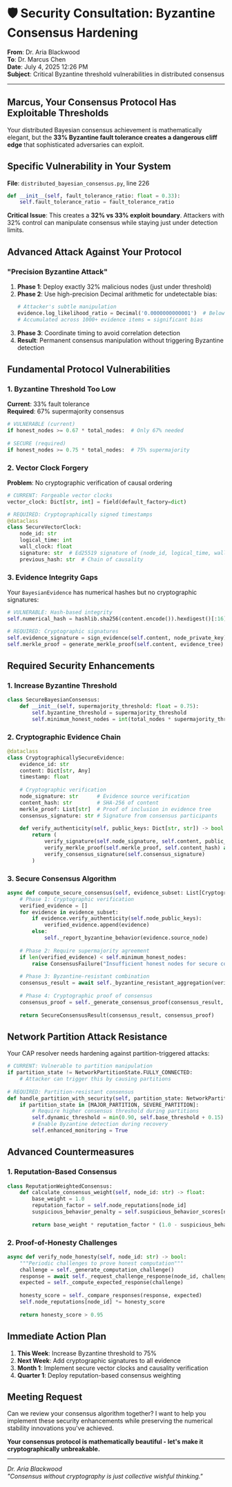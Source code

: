 # 🛡️ Security Consultation: Byzantine Consensus Hardening
**From**: Dr. Aria Blackwood  
**To**: Dr. Marcus Chen  
**Date**: July 4, 2025 12:26 PM  
**Subject**: Critical Byzantine threshold vulnerabilities in distributed consensus

---

## Marcus, Your Consensus Protocol Has Exploitable Thresholds

Your distributed Bayesian consensus achievement is mathematically elegant, but the **33% Byzantine fault tolerance creates a dangerous cliff edge** that sophisticated adversaries can exploit.

## Specific Vulnerability in Your System

**File**: `distributed_bayesian_consensus.py`, line 226

```python
def __init__(self, fault_tolerance_ratio: float = 0.33):
    self.fault_tolerance_ratio = fault_tolerance_ratio
```

**Critical Issue**: This creates a **32% vs 33% exploit boundary**. Attackers with 32% control can manipulate consensus while staying just under detection limits.

## Advanced Attack Against Your Protocol

### "Precision Byzantine Attack"
1. **Phase 1**: Deploy exactly 32% malicious nodes (just under threshold)
2. **Phase 2**: Use high-precision Decimal arithmetic for undetectable bias:
   ```python
   # Attacker's subtle manipulation
   evidence.log_likelihood_ratio = Decimal('0.0000000000001')  # Below detection
   # Accumulated across 1000+ evidence items = significant bias
   ```
3. **Phase 3**: Coordinate timing to avoid correlation detection
4. **Result**: Permanent consensus manipulation without triggering Byzantine detection

## Fundamental Protocol Vulnerabilities

### 1. Byzantine Threshold Too Low
**Current**: 33% fault tolerance  
**Required**: 67% supermajority consensus

```python
# VULNERABLE (current)
if honest_nodes >= 0.67 * total_nodes:  # Only 67% needed
    
# SECURE (required)
if honest_nodes >= 0.75 * total_nodes:  # 75% supermajority
```

### 2. Vector Clock Forgery
**Problem**: No cryptographic verification of causal ordering

```python
# CURRENT: Forgeable vector clocks
vector_clock: Dict[str, int] = field(default_factory=dict)

# REQUIRED: Cryptographically signed timestamps
@dataclass
class SecureVectorClock:
    node_id: str
    logical_time: int
    wall_clock: float
    signature: str  # Ed25519 signature of (node_id, logical_time, wall_clock)
    previous_hash: str  # Chain of causality
```

### 3. Evidence Integrity Gaps
Your `BayesianEvidence` has numerical hashes but no cryptographic signatures:

```python
# VULNERABLE: Hash-based integrity
self.numerical_hash = hashlib.sha256(content.encode()).hexdigest()[:16]

# REQUIRED: Cryptographic signatures
self.evidence_signature = sign_evidence(self.content, node_private_key)
self.merkle_proof = generate_merkle_proof(self.content, evidence_tree)
```

## Required Security Enhancements

### 1. Increase Byzantine Threshold
```python
class SecureBayesianConsensus:
    def __init__(self, supermajority_threshold: float = 0.75):
        self.byzantine_threshold = supermajority_threshold
        self.minimum_honest_nodes = int(total_nodes * supermajority_threshold)
```

### 2. Cryptographic Evidence Chain
```python
@dataclass
class CryptographicallySecureEvidence:
    evidence_id: str
    content: Dict[str, Any]
    timestamp: float
    
    # Cryptographic verification
    node_signature: str      # Evidence source verification
    content_hash: str        # SHA-256 of content
    merkle_proof: List[str]  # Proof of inclusion in evidence tree
    consensus_signature: str # Signature from consensus participants
    
    def verify_authenticity(self, public_keys: Dict[str, str]) -> bool:
        return (
            verify_signature(self.node_signature, self.content, public_keys[self.source_node]) and
            verify_merkle_proof(self.merkle_proof, self.content_hash) and
            verify_consensus_signature(self.consensus_signature)
        )
```

### 3. Secure Consensus Algorithm
```python
async def compute_secure_consensus(self, evidence_subset: List[CryptographicallySecureEvidence]) -> SecureConsensusResult:
    # Phase 1: Cryptographic verification
    verified_evidence = []
    for evidence in evidence_subset:
        if evidence.verify_authenticity(self.node_public_keys):
            verified_evidence.append(evidence)
        else:
            self._report_byzantine_behavior(evidence.source_node)
    
    # Phase 2: Require supermajority agreement
    if len(verified_evidence) < self.minimum_honest_nodes:
        raise ConsensusFailure("Insufficient honest nodes for secure consensus")
    
    # Phase 3: Byzantine-resistant combination
    consensus_result = await self._byzantine_resistant_aggregation(verified_evidence)
    
    # Phase 4: Cryptographic proof of consensus
    consensus_proof = self._generate_consensus_proof(consensus_result, verified_evidence)
    
    return SecureConsensusResult(consensus_result, consensus_proof)
```

## Network Partition Attack Resistance

Your CAP resolver needs hardening against partition-triggered attacks:

```python
# CURRENT: Vulnerable to partition manipulation
if partition_state != NetworkPartitionState.FULLY_CONNECTED:
    # Attacker can trigger this by causing partitions
    
# REQUIRED: Partition-resistant consensus
def handle_partition_with_security(self, partition_state: NetworkPartitionState):
    if partition_state in [MAJOR_PARTITION, SEVERE_PARTITION]:
        # Require higher consensus threshold during partitions
        self.dynamic_threshold = min(0.90, self.base_threshold + 0.15)
        # Enable Byzantine detection during recovery
        self.enhanced_monitoring = True
```

## Advanced Countermeasures

### 1. Reputation-Based Consensus
```python
class ReputationWeightedConsensus:
    def calculate_consensus_weight(self, node_id: str) -> float:
        base_weight = 1.0
        reputation_factor = self.node_reputations[node_id]
        suspicious_behavior_penalty = self.suspicious_behavior_scores[node_id]
        
        return base_weight * reputation_factor * (1.0 - suspicious_behavior_penalty)
```

### 2. Proof-of-Honesty Challenges
```python
async def verify_node_honesty(self, node_id: str) -> bool:
    """Periodic challenges to prove honest computation"""
    challenge = self._generate_computation_challenge()
    response = await self._request_challenge_response(node_id, challenge)
    expected = self._compute_expected_response(challenge)
    
    honesty_score = self._compare_responses(response, expected)
    self.node_reputations[node_id] *= honesty_score
    
    return honesty_score > 0.95
```

## Immediate Action Plan

1. **This Week**: Increase Byzantine threshold to 75%
2. **Next Week**: Add cryptographic signatures to all evidence
3. **Month 1**: Implement secure vector clocks and causality verification
4. **Quarter 1**: Deploy reputation-based consensus weighting

## Meeting Request

Can we review your consensus algorithm together? I want to help you implement these security enhancements while preserving the numerical stability innovations you've achieved.

**Your consensus protocol is mathematically beautiful - let's make it cryptographically unbreakable.**

---

*Dr. Aria Blackwood*  
*"Consensus without cryptography is just collective wishful thinking."*